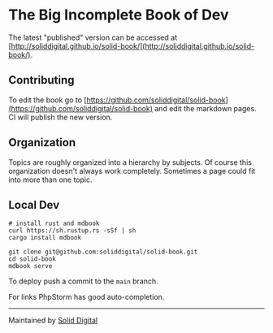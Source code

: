 # The Big Incomplete Book of Dev

The latest "published" version can be accessed at [http://soliddigital.github.io/solid-book/](http://soliddigital.github.io/solid-book/).

## Contributing

To edit the book go to [https://github.com/soliddigital/solid-book](https://github.com/soliddigital/solid-book) and edit the markdown pages. CI will publish
the new version.

## Organization

Topics are roughly organized into a hierarchy by subjects. Of course
this organization doesn't always work completely. Sometimes a page could
fit into more than one topic.

## Local Dev

```shell
# install rust and mdbook
curl https://sh.rustup.rs -sSf | sh
cargo install mdbook

git clone git@github.com:soliddigital/solid-book.git
cd solid-book
mdbook serve
```

To deploy push a commit to the `main` branch.

For links PhpStorm has good auto-completion.

---
Maintained by [Solid Digital](https://www.soliddigital.com/)
